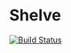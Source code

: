 # Shelve

[![Build Status](https://github.com/machkouroke/Shelve.jl/actions/workflows/CI.yml/badge.svg?branch=master)](https://github.com/machkouroke/Shelve.jl/actions/workflows/CI.yml?query=branch%3Amaster)
